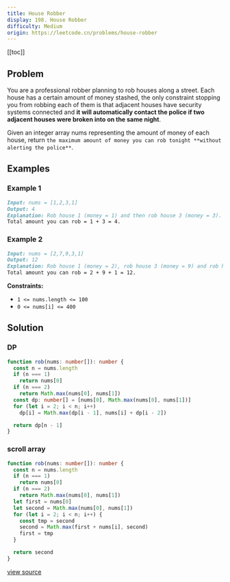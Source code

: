 ```yaml
---
title: House Robber
display: 198. House Robber
difficulty: Medium
origin: https://leetcode.cn/problems/house-robber
---
```


[[toc]]

## Problem

You are a professional robber planning to rob houses along a street. Each house has a certain amount of money stashed, the only constraint stopping you from robbing each of them is that adjacent houses have security systems connected and **it will automatically contact the police if two adjacent houses were broken into on the same night**.

Given an integer array nums representing the amount of money of each house, return `the maximum amount of money you can rob tonight **without alerting the police**`.

## Examples

### Example 1

```md
Input: nums = [1,2,3,1]
Output: 4
Explanation: Rob house 1 (money = 1) and then rob house 3 (money = 3).
Total amount you can rob = 1 + 3 = 4.
```

### Example 2

```md
Input: nums = [2,7,9,3,1]
Output: 12
Explanation: Rob house 1 (money = 2), rob house 3 (money = 9) and rob house 5 (money = 1).
Total amount you can rob = 2 + 9 + 1 = 12.
```

**Constraints:**

- <code>1 &lt;= nums.length &lt;= 100</code>
- <code>0 &lt;= nums[i] &lt;= 400</code>

## Solution

### DP

```ts
function rob(nums: number[]): number {
  const n = nums.length
  if (n === 1)
    return nums[0]
  if (n === 2)
    return Math.max(nums[0], nums[1])
  const dp: number[] = [nums[0], Math.max(nums[0], nums[1])]
  for (let i = 2; i < n; i++)
    dp[i] = Math.max(dp[i - 1], nums[i] + dp[i - 2])

  return dp[n - 1]
}
```

### scroll array

```ts
function rob(nums: number[]): number {
  const n = nums.length
  if (n === 1)
    return nums[0]
  if (n === 2)
    return Math.max(nums[0], nums[1])
  let first = nums[0]
  let second = Math.max(nums[0], nums[1])
  for (let i = 2; i < n; i++) {
    const tmp = second
    second = Math.max(first + nums[i], second)
    first = tmp
  }

  return second
}
```

[view source](https://leetcode.cn/problems/house-robber)
